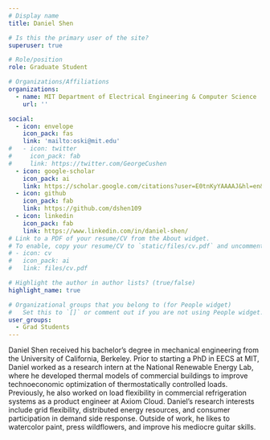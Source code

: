 ```yaml
---
# Display name
title: Daniel Shen

# Is this the primary user of the site?
superuser: true

# Role/position
role: Graduate Student

# Organizations/Affiliations
organizations:
  - name: MIT Department of Electrical Engineering & Computer Science
    url: ''

social:
  - icon: envelope
    icon_pack: fas
    link: 'mailto:oski@mit.edu'
#   - icon: twitter
#     icon_pack: fab
#     link: https://twitter.com/GeorgeCushen
  - icon: google-scholar
    icon_pack: ai
    link: https://scholar.google.com/citations?user=E0tnKyYAAAAJ&hl=en&oi=sra
  - icon: github
    icon_pack: fab
    link: https://github.com/dshen109
  - icon: linkedin
    icon_pack: fab
    link: https://www.linkedin.com/in/daniel-shen/
# Link to a PDF of your resume/CV from the About widget.
# To enable, copy your resume/CV to `static/files/cv.pdf` and uncomment the lines below.
# - icon: cv
#   icon_pack: ai
#   link: files/cv.pdf

# Highlight the author in author lists? (true/false)
highlight_name: true

# Organizational groups that you belong to (for People widget)
#   Set this to `[]` or comment out if you are not using People widget.
user_groups:
  - Grad Students
---
```

Daniel Shen received his bachelor’s degree in mechanical engineering from the
University of California, Berkeley. Prior to starting a PhD in EECS at MIT,
Daniel worked as a research intern at the National Renewable Energy Lab, where
he developed thermal models of commercial buildings to improve technoeconomic
optimization of thermostatically controlled loads. Previously, he also worked
on load flexibility in commercial refrigeration systems as a product engineer
at Axiom Cloud. Daniel’s research interests include grid flexibility,
distributed energy resources, and consumer participation in demand side
response. Outside of work, he likes to watercolor paint, press wildflowers, and
improve his mediocre guitar skills.

